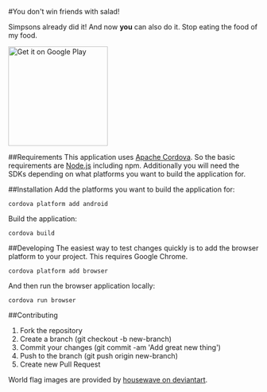 #You don't win friends with salad!

Simpsons already did it!
And now **you** can also do it.
Stop eating the food of my food.

<a href='https://play.google.com/store/apps/details?id=com.ingoalbers.no_salad_friends'>
  <img width=200 alt='Get it on Google Play' src='https://play.google.com/intl/en_us/badges/images/generic/en_badge_web_generic.png'/>
</a>

##Requirements
This application uses [Apache Cordova](http://cordova.apache.org/).
So the basic requirements are [Node.js](http://nodejs.org) including npm.
Additionally you will need the SDKs depending on what platforms you want to build the application for.

##Installation
Add the platforms you want to build the application for:

`cordova platform add android`

Build the application:

`cordova build`

##Developing
The easiest way to test changes quickly is to add the browser platform to your project. This requires Google Chrome.

`cordova platform add browser`

And then run the browser application locally:

`cordova run browser`

##Contributing
1. Fork the repository
2. Create a branch (git checkout -b new-branch)
3. Commit your changes (git commit -am 'Add great new thing')
4. Push to the branch (git push origin new-branch)
5. Create new Pull Request

World flag images are provided by [housewave on deviantart](http://housewave.deviantart.com/art/World-Flags-44179700).
